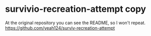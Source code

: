 # survivio-recreation-attempt copy

At the original repository you can see the README, so I won't repeat. 
https://github.com/yeah124/surviv-recreation-attempt
